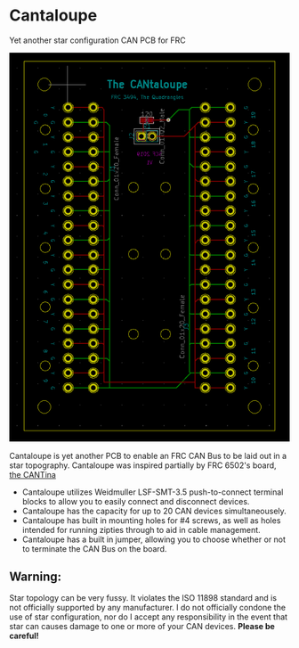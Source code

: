 # Cantaloupe
Yet another star configuration CAN PCB for FRC

![Cantaloupe](Cantaloupe.PNG)

Cantaloupe is yet another PCB to enable an FRC CAN Bus to be laid out in a star topography. 
Cantaloupe was inspired partially by FRC 6502's board, [the CANTina](https://github.com/21brownz/CANtina)
* Cantaloupe utilizes Weidmuller LSF-SMT-3.5 push-to-connect terminal blocks to allow you to easily connect and disconnect devices.
* Cantaloupe has the capacity for up to 20 CAN devices simultaneousely.
* Cantaloupe has built in mounting holes for #4 screws, as well as holes intended for running zipties through to aid in cable management.
* Cantaloupe has a built in jumper, allowing you to choose whether or not to terminate the CAN Bus on the board.

## Warning:
Star topology can be very fussy. It violates the ISO 11898 standard and is not officially supported by any manufacturer. I do not officially condone the use of star configuration, nor do I accept any responsibility in the event that star can causes damage to one or more of your CAN devices. **Please be careful!**
